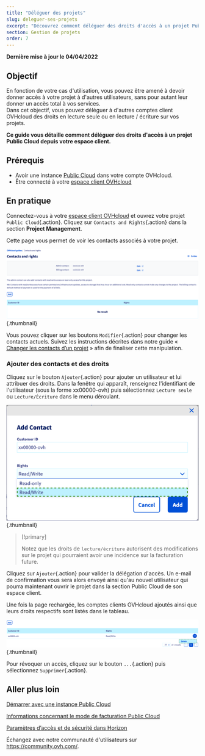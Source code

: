 ```yaml
---
title: "Déléguer des projets"
slug: deleguer-ses-projets
excerpt: "Découvrez comment déléguer des droits d'accès à un projet Public Cloud à d'autres comptes OVHcloud"
section: Gestion de projets
order: 7
---
```


**Dernière mise à jour le 04/04/2022**

## Objectif

En fonction de votre cas d'utilisation, vous pouvez être amené à devoir donner accès à votre projet à d'autres utilisateurs, sans pour autant leur donner un accès total à vos services.<br>
Dans cet objectif, vous pouvez déléguer à d'autres comptes client OVHcloud des droits en lecture seule ou en lecture / écriture sur vos projets.

**Ce guide vous détaille comment déléguer des droits d'accès à un projet Public Cloud depuis votre espace client.**

## Prérequis

- Avoir une instance [Public Cloud](https://www.ovhcloud.com/fr/public-cloud/) dans votre compte OVHcloud.
- Être connecté à votre [espace client OVHcloud](https://www.ovh.com/auth/?action=gotomanager&from=https://www.ovh.com/fr/&ovhSubsidiary=fr)

## En pratique 

Connectez-vous à votre [espace client OVHcloud](https://www.ovh.com/auth/?action=gotomanager&from=https://www.ovh.com/fr/&ovhSubsidiary=fr) et ouvrez votre projet `Public Cloud`{.action}. Cliquez sur `Contacts and Rights`{.action} dans la section **Project Management**.

Cette page vous permet de voir les contacts associés à votre projet.

![public-cloud-delegate-projects](images/delegatingproject01.png){.thumbnail}

Vous pouvez cliquer sur les boutons `Modifier`{.action} pour changer les contacts actuels. Suivez les instructions décrites dans notre guide « [Changer les contacts d’un projet](../gestion-des-contacts-dun-projet-PCI/) » afin de finaliser cette manipulation.

### Ajouter des contacts et des droits

Cliquez sur le bouton `Ajouter`{.action} pour ajouter un utilisateur et lui attribuer des droits. Dans la fenêtre qui apparaît, renseignez l'identifiant de l'utilisateur (sous la forme xx00000-ovh) puis sélectionnez `Lecture seule` ou `Lecture/Écriture` dans le menu déroulant.

![public-cloud-delegate-projects](images/delegatingproject02.png){.thumbnail}

> [!primary]
>
> Notez que les droits de `lecture/écriture` autorisent des modifications sur le projet qui pourraient avoir une incidence sur la facturation future.
>
 
Cliquez sur `Ajouter`{.action} pour valider la délégation d'accès. Un e-mail de confirmation vous sera alors envoyé ainsi qu'au nouvel utilisateur qui pourra maintenant ouvrir le projet dans la section Public Cloud de son espace client.

Une fois la page rechargée, les comptes clients OVHcloud ajoutés ainsi que leurs droits respectifs sont listés dans le tableau.

![public-cloud-delegate-projects](images/delegatingproject03.png){.thumbnail}

Pour révoquer un accès, cliquez sur le bouton `...`{.action} puis sélectionnez `Supprimer`{.action}.

## Aller plus loin

[Démarrer avec une instance Public Cloud](https://docs.ovh.com/fr/public-cloud/premiers-pas-instance-public-cloud/)

[Informations concernant le mode de facturation Public Cloud](https://docs.ovh.com/fr/public-cloud/information-concernant-le-mode-de-facturation-cloud/)

[Paramètres d’accès et de sécurité dans Horizon](https://docs.ovh.com/fr/public-cloud/acces-et-securite-dans-horizon/)

Échangez avec notre communauté d'utilisateurs sur <https://community.ovh.com/>.